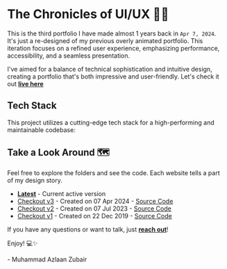 # The Chronicles of UI/UX 📖✨

This is the third portfolio I have made almost 1 years back in `Apr 7, 2024`. It's just a re-designed of my previous overly animated portfolio. This iteration focuses on a refined user experience, emphasizing performance, accessibility, and a seamless presentation. 

I've aimed for a balance of technical sophistication and intuitive design, creating a portfolio that's both impressive and user-friendly. Let's check it out [**live here**](https://mdazlaanzubair.com/)

## Tech Stack

This project utilizes a cutting-edge tech stack for a high-performing and maintainable codebase:

## Take a Look Around 🗺️

Feel free to explore the folders and see the code. Each website tells a part of my design story.

- [**Latest**](https://mdazlaanzubair.com/) - Current active version
- [Checkout v3](https://v3.mdazlaanzubair.com/) - Created on 07 Apr 2024 - [Source Code](https://github.com/mdazlaanzubair/the-chronicles-of-UI-UX/tree/v3)
- [Checkout v2](https://v2.mdazlaanzubair.com/) - Created on 07 Jul 2023 - [Source Code](https://github.com/mdazlaanzubair/the-chronicles-of-UI-UX/tree/v2)
- [Checkout v1](https://v1.mdazlaanzubair.com/) - Created on 22 Dec 2019 - [Source Code](https://github.com/mdazlaanzubair/the-chronicles-of-UI-UX/tree/v1)

If you have any questions or want to talk, just [**reach out**](https://www.linkedin.com/in/mdazlaanzubair/)!

Enjoy! 💻✨

\- Muhammad Azlaan Zubair
